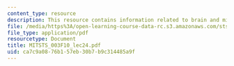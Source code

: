 ```yaml
---
content_type: resource
description: This resource contains information related to brain and mind control.
file: /media/https%3A/open-learning-course-data-rc.s3.amazonaws.com/sts-003-the-rise-of-modern-science-fall-2010/ca7c9a0876b157eb30b7b9c314485a9f_MITSTS_003F10_lec24.pdf
file_type: application/pdf
resourcetype: Document
title: MITSTS_003F10_lec24.pdf
uid: ca7c9a08-76b1-57eb-30b7-b9c314485a9f
---
```

